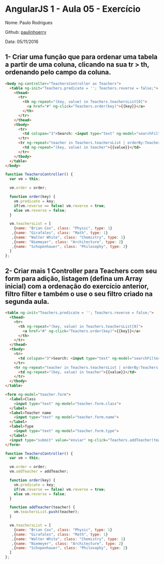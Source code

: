 # AngularJS 1 - Aula 05 - Exercício

Nome: Paulo Rodrigues

Github: [paulinhoerry](https://github.com/paulinhoerry)

Data: 05/11/2016

## 1- Criar uma função que para ordenar uma tabela a partir de uma coluna, clicando na sua tr > th, ordenando pelo campo da coluna.

```html
<body ng-controller="TeachersController as Teachers">
  <table ng-init="Teachers.predicate = ''; Teachers.reverse = false;">
    <thead>
      <tr>
        <th ng-repeat="(key, value) in Teachers.teachersList[0]">
          <a href="#" ng-click="Teachers.order(key)">{{key}}</a>
        </th>
      </tr>
    </thead>
    <tbody>
      <tr>
        <td colspan="3">Search: <input type="text" ng-model="searchFilter"></td>
      </tr>
      <tr ng-repeat="teacher in Teachers.teachersList | orderBy:Teachers.predicate:Teachers.reverse | filter:searchFilter">
        <td ng-repeat="(key, value) in teacher">{{value}}</td>
      </tr>
    </tbody>
  </table>
</body>
```

```js
function TeachersController() {
  var vm = this;

  vm.order = order;

  function order(key) {
    vm.predicate = key;
    if(vm.reverse == false) vm.reverse = true;
    else vm.reverse = false;
  }

  vm.teachersList = [
    {name: "Brian Cox", class: "Physic", type: 1}
   ,{name: "Girafales", class: "Math", type: 1}
   ,{name: "Walter White", class: "Chemistry", type: 1}
   ,{name: "Niemeyer", class: "Architecture", type: 2}
   ,{name: "Schopenhauer", class: "Philosophy", type: 2}
  ]
};
```


## 2- Criar mais 1 Controller para Teachers com seu form para adição, listagem (defina um Array inicial) com a ordenação do exercício anterior, filtro filter e também o use o seu filtro criado na segunda aula.

```html
<table ng-init="Teachers.predicate = ''; Teachers.reverse = false;">
  <thead>
    <tr>
      <th ng-repeat="(key, value) in Teachers.teachersList[0]">
        <a href="#" ng-click="Teachers.order(key)">{{key}}</a>
      </th>
    </tr>
  </thead>
  <tbody>
    <tr>
      <td colspan="3">Search: <input type="text" ng-model="searchFilter"></td>
    </tr>
    <tr ng-repeat="teacher in Teachers.teachersList | orderBy:Teachers.predicate:Teachers.reverse | filter:searchFilter">
      <td ng-repeat="(key, value) in teacher">{{value}}</td>
    </tr>
  </tbody>
</table>

<form ng-model="teacher.form">
  <label>Class
    <input type="text" ng-model="teacher.form.class">
  </label>
  <label>Teacher name
    <input type="text" ng-model="teacher.form.name">
  </label>
  <label>Type
    <input type="text" ng-model="teacher.form.type">
  </label>
  <input type="submit" value="enviar" ng-click="Teachers.addTeacher(teacher.form)">
</form>
```

```js
function TeachersController() {
  var vm = this;

  vm.order = order;
  vm.addTeacher = addTeacher;

  function order(key) {
    vm.predicate = key;
    if(vm.reverse == false) vm.reverse = true;
    else vm.reverse = false;
  }

  function addTeacher(teacher) {
    vm.teachersList.push(teacher);
  }

  vm.teachersList = [
    {name: "Brian Cox", class: "Physic", type: 1}
   ,{name: "Girafales", class: "Math", type: 1}
   ,{name: "Walter White", class: "Chemistry", type: 1}
   ,{name: "Niemeyer", class: "Architecture", type: 2}
   ,{name: "Schopenhauer", class: "Philosophy", type: 2}
  ]
};
```